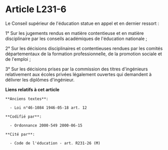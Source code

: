 # Article L231-6

Le Conseil supérieur de l'éducation statue en appel et en dernier ressort :

1° Sur les jugements rendus en matière contentieuse et en matière disciplinaire par les conseils académiques de l'éducation
nationale ;

2° Sur les décisions disciplinaires et contentieuses rendues par les comités départementaux de la formation professionnelle,
de la promotion sociale et de l'emploi ;

3° Sur les décisions prises par la commission des titres d'ingénieurs relativement aux écoles privées légalement ouvertes qui
demandent à délivrer les diplômes d'ingénieur.

**Liens relatifs à cet article**

	**Anciens textes**:

	  - Loi n°46-1084 1946-05-18 art. 12

	**Codifié par**:

	  - Ordonnance 2000-549 2000-06-15

	**Cité par**:

	  - Code de l'éducation - art. R231-26 (M)
